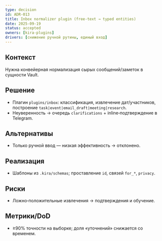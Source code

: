 ```yaml
---
type: decision
id: ADR-013
title: Inbox normalizer plugin (free-text → typed entities)
date: 2025-09-19
status: accepted
owners: [kira-plugins]
drivers: [снижение ручной рутины, единый вход]
---
```


## Контекст

Нужна конвейерная нормализация сырых сообщений/заметок в сущности Vault.

## Решение

- Плагин `plugins/inbox`: классификация, извлечение дат/участников, построение `task|event|email_draft|meeting|research`.
- Неуверенность → очередь `clarifications` + inline‑подтверждение в Telegram.

## Альтернативы

- Только ручной ввод — низкая эффективность → отклонено.

## Реализация

- Шаблоны из `.kira/schemas`; проставление `id`, связей `for_*`, `privacy`.

## Риски

- Ложно‑положительные извлечения → подтверждения и обучение.

## Метрики/DoD

- ≥90% точности на выборке; доля «уточнений» снижается со временем.
